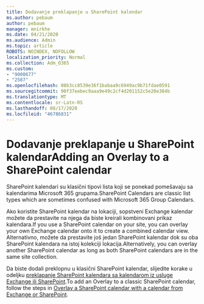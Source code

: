 ```yaml
---
title: Dodavanje preklapanje u SharePoint kalendar
ms.author: pebaum
author: pebaum
manager: mnirkhe
ms.date: 04/21/2020
ms.audience: Admin
ms.topic: article
ROBOTS: NOINDEX, NOFOLLOW
localization_priority: Normal
ms.collection: Adm_O365
ms.custom:
- "9000677"
- "2587"
ms.openlocfilehash: 08b3cc8539e36f1babaa9c6949ac9b71fdae0591
ms.sourcegitcommit: 90f37eebec9aaa9e49c2cf4d201152c5e20e384b
ms.translationtype: MT
ms.contentlocale: sr-Latn-RS
ms.lasthandoff: 08/17/2020
ms.locfileid: "46786831"
---
```

# <a name="adding-an-overlay-to-a-sharepoint-calendar"></a><span data-ttu-id="d4a1b-102">Dodavanje preklapanje u SharePoint kalendar</span><span class="sxs-lookup"><span data-stu-id="d4a1b-102">Adding an Overlay to a SharePoint calendar</span></span>

<span data-ttu-id="d4a1b-103">SharePoint kalendari su klasični tipovi lista koji se ponekad pomešavaju sa kalendarima Microsoft 365 grupama.</span><span class="sxs-lookup"><span data-stu-id="d4a1b-103">SharePoint Calendars are classic list types which are sometimes confused with Microsoft 365 Group Calendars.</span></span>
 
<span data-ttu-id="d4a1b-104">Ako koristite SharePoint kalendar na lokaciji, sopstveni Exchange kalendar možete da prestavite na njega da biste kreirali kombinovani prikaz kalendara.</span><span class="sxs-lookup"><span data-stu-id="d4a1b-104">If you use a SharePoint calendar on your site, you can overlay your own Exchange calendar onto it to create a combined calendar view.</span></span> <span data-ttu-id="d4a1b-105">Alternativno, možete da prestavite još jedan SharePoint kalendar dok su oba SharePoint kalendara na istoj kolekciji lokacija.</span><span class="sxs-lookup"><span data-stu-id="d4a1b-105">Alternatively, you can overlay another SharePoint calendar as long as both SharePoint calendars are in the same site collection.</span></span>
 
<span data-ttu-id="d4a1b-106">Da biste dodali preklopnu u klasični SharePoint kalendar, slijedite korake u odeljku [preklapanje SharePoint kalendara sa kalendarom iz usluge Exchange ili SharePoint](https://support.office.com/article/Overlay-a-SharePoint-calendar-with-a-calendar-from-Exchange-or-SharePoint-4CAEBE59-3994-4A94-9322-B31ABB8A5E9A).</span><span class="sxs-lookup"><span data-stu-id="d4a1b-106">To add an Overlay to a classic SharePoint calendar, follow the steps in [Overlay a SharePoint calendar with a calendar from Exchange or SharePoint](https://support.office.com/article/Overlay-a-SharePoint-calendar-with-a-calendar-from-Exchange-or-SharePoint-4CAEBE59-3994-4A94-9322-B31ABB8A5E9A).</span></span>
